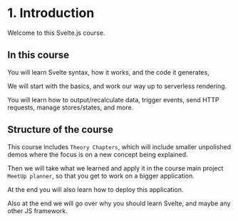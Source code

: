 # 1. Introduction

Welcome to this Svelte.js course.

## In this course

You will learn Svelte syntax, how it works, and the code it generates, 

We will start with the basics, and work our way up to serverless rendering.

You will learn how to output/recalculate data, trigger events, send HTTP requests, manage stores/states, and more.

## Structure of the course

This course includes `Theory Chapters`, which will include smaller unpolished demos where the focus is on a new concept being explained.

Then we will take what we learned and apply it in the course main project `MeetUp planner`, so that you get to work on a bigger application.

At the end you will also learn how to deploy this application.

Also at the end we will go over why you should learn Svelte, and maybe any other JS framework.
